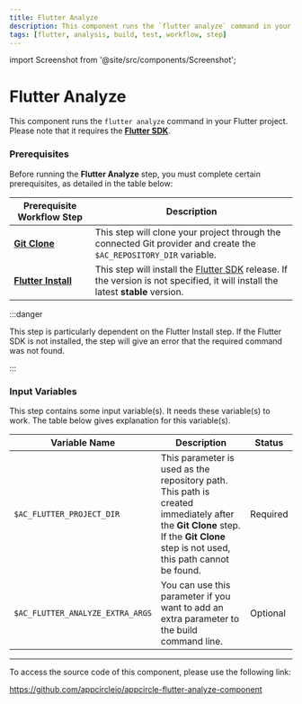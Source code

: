 ```yaml
---
title: Flutter Analyze
description: This component runs the `flutter analyze` command in your Flutter project.
tags: [flutter, analysis, build, test, workflow, step]
---
```


import Screenshot from '@site/src/components/Screenshot';

# Flutter Analyze

This component runs the `flutter analyze` command in your Flutter project. Please note that it requires the [**Flutter SDK**](https://docs.flutter.dev/get-started/install).

### Prerequisites

Before running the **Flutter Analyze** step, you must complete certain prerequisites, as detailed in the table below:

| Prerequisite Workflow Step                      | Description                                     |
|-------------------------------------------------|-------------------------------------------------|
| [**Git Clone**](/workflows/common-workflow-steps/git-clone) | This step will clone your project through the connected Git provider and create the `$AC_REPOSITORY_DIR` variable. |
| [**Flutter Install**](/workflows/flutter-specific-workflow-steps/flutter-install) | This step will install the [Flutter SDK](https://flutter-ko.dev/development/tools/sdk/releases) release. If the version is not specified, it will install the latest **stable** version.|

<Screenshot url='https://cdn.appcircle.io/docs/assets/BE2852-flutterAnalayzeOrder.png' />

:::danger

This step is particularly dependent on the Flutter Install step. If the Flutter SDK is not installed, the step will give an error that the required command was not found.

:::

### Input Variables

This step contains some input variable(s). It needs these variable(s) to work. The table below gives explanation for this variable(s).

<Screenshot url='https://cdn.appcircle.io/docs/assets/BE2852-flutterAnalyzeInput.png' />

| Variable Name                 	       | Description                         | Status 			|
|-------------------------------|------------------------------------------------|------------------|
| `$AC_FLUTTER_PROJECT_DIR`         | This parameter is used as the repository path. This path is created immediately after the **Git Clone** step. If the **Git Clone** step is not used, this path cannot be found. | Required |
| `$AC_FLUTTER_ANALYZE_EXTRA_ARGS`               | You can use this parameter if you want to add an extra parameter to the build command line. | Optional |

---

To access the source code of this component, please use the following link:

https://github.com/appcircleio/appcircle-flutter-analyze-component
